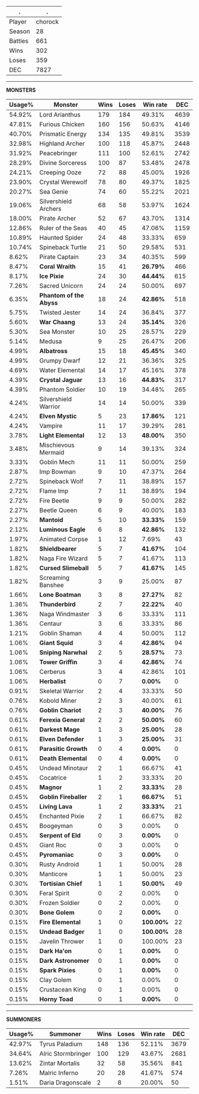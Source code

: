 .|.
|-|-
Player|chorock
Season|28
Battles|661
Wins|302
Loses|359
DEC|7827

---
**MONSTERS**

Usage%|Monster|Wins|Loses|Win rate|DEC|
-|-|-|-|-|-|
54.92%|Lord Arianthus|179|184|49.31%|4639|
47.81%|Furious Chicken|160|156|50.63%|4146|
40.70%|Prismatic Energy|134|135|49.81%|3539|
32.98%|Highland Archer|100|118|45.87%|2448|
31.92%|Peacebringer|111|100|52.61%|2742|
28.29%|Divine Sorceress|100|87|53.48%|2478|
24.21%|Creeping Ooze|72|88|45.00%|1926|
23.90%|Crystal Werewolf|78|80|49.37%|1825|
20.27%|Sea Genie|74|60|55.22%|2021|
19.06%|Silvershield Archers|68|58|53.97%|1624|
18.00%|Pirate Archer|52|67|43.70%|1314|
12.86%|Ruler of the Seas|40|45|47.06%|1159|
10.89%|Haunted Spider|24|48|33.33%|659|
10.74%|Spineback Turtle|21|50|29.58%|531|
8.62%|Pirate Captain|23|34|40.35%|599|
8.47%|**Coral Wraith**|15|41|**26.79%**|466|
8.17%|**Ice Pixie**|24|30|**44.44%**|615|
7.26%|Sacred Unicorn|24|24|50.00%|697|
6.35%|**Phantom of the Abyss**|18|24|**42.86%**|518|
5.75%|Twisted Jester|14|24|36.84%|377|
5.60%|**War Chaang**|13|24|**35.14%**|326|
5.30%|Sea Monster|10|25|28.57%|229|
5.14%|Medusa|9|25|26.47%|206|
4.99%|**Albatross**|15|18|**45.45%**|340|
4.99%|Grumpy Dwarf|12|21|36.36%|325|
4.69%|Water Elemental|14|17|45.16%|378|
4.39%|**Crystal Jaguar**|13|16|**44.83%**|317|
4.39%|Phantom Soldier|10|19|34.48%|265|
4.24%|Silvershield Warrior|14|14|50.00%|339|
4.24%|**Elven Mystic**|5|23|**17.86%**|121|
4.24%|Vampire|11|17|39.29%|281|
3.78%|**Light Elemental**|12|13|**48.00%**|350|
3.48%|Mischievous Mermaid|9|14|39.13%|324|
3.33%|Goblin Mech|11|11|50.00%|259|
2.87%|Imp Bowman|9|10|47.37%|264|
2.72%|Spineback Wolf|7|11|38.89%|157|
2.72%|Flame Imp|7|11|38.89%|194|
2.72%|Fire Beetle|9|9|50.00%|282|
2.27%|Beetle Queen|6|9|40.00%|183|
2.27%|**Mantoid**|5|10|**33.33%**|159|
2.12%|**Luminous Eagle**|6|8|**42.86%**|132|
1.97%|Animated Corpse|1|12|7.69%|43|
1.82%|**Shieldbearer**|5|7|**41.67%**|104|
1.82%|Naga Fire Wizard|5|7|41.67%|113|
1.82%|**Cursed Slimeball**|5|7|**41.67%**|145|
1.82%|Screaming Banshee|3|9|25.00%|87|
1.66%|**Lone Boatman**|3|8|**27.27%**|82|
1.36%|**Thunderbird**|2|7|**22.22%**|40|
1.36%|Naga Windmaster|3|6|33.33%|111|
1.36%|Centaur|3|6|33.33%|86|
1.21%|Goblin Shaman|4|4|50.00%|112|
1.06%|**Giant Squid**|3|4|**42.86%**|94|
1.06%|**Sniping Narwhal**|2|5|**28.57%**|73|
1.06%|**Tower Griffin**|3|4|**42.86%**|74|
1.06%|Cerberus|3|4|42.86%|101|
1.06%|**Herbalist**|0|7|**0.00%**|0|
0.91%|Skeletal Warrior|2|4|33.33%|50|
0.76%|Kobold Miner|2|3|40.00%|61|
0.76%|**Goblin Chariot**|2|3|**40.00%**|76|
0.61%|**Ferexia General**|2|2|**50.00%**|60|
0.61%|**Darkest Mage**|1|3|**25.00%**|28|
0.61%|**Elven Defender**|1|3|**25.00%**|31|
0.61%|**Parasitic Growth**|0|4|**0.00%**|0|
0.61%|**Death Elemental**|0|4|**0.00%**|0|
0.45%|Undead Minotaur|2|1|66.67%|41|
0.45%|Cocatrice|1|2|33.33%|20|
0.45%|**Magnor**|1|2|**33.33%**|28|
0.45%|**Goblin Fireballer**|2|1|**66.67%**|51|
0.45%|**Living Lava**|1|2|**33.33%**|21|
0.45%|Enchanted Pixie|2|1|66.67%|82|
0.45%|Boogeyman|0|3|0.00%|0|
0.45%|**Serpent of Eld**|0|3|**0.00%**|0|
0.45%|Giant Roc|0|3|0.00%|0|
0.45%|**Pyromaniac**|0|3|**0.00%**|0|
0.30%|Rusty Android|1|1|50.00%|28|
0.30%|Manticore|1|1|50.00%|23|
0.30%|**Tortisian Chief**|1|1|**50.00%**|49|
0.30%|Feral Spirit|0|2|0.00%|0|
0.30%|Frozen Soldier|0|2|0.00%|0|
0.30%|**Bone Golem**|0|2|**0.00%**|0|
0.15%|**Fire Elemental**|1|0|**100.00%**|22|
0.15%|**Undead Badger**|1|0|**100.00%**|28|
0.15%|Javelin Thrower|1|0|100.00%|23|
0.15%|**Dark Ha'on**|0|1|**0.00%**|0|
0.15%|**Dark Astronomer**|0|1|**0.00%**|0|
0.15%|**Spark Pixies**|0|1|**0.00%**|0|
0.15%|Clay Golem|0|1|0.00%|0|
0.15%|Crustacean King|0|1|0.00%|0|
0.15%|**Horny Toad**|0|1|**0.00%**|0|

---
**SUMMONERS**

Usage%|Summoner|Wins|Loses|Win rate|DEC|
-|-|-|-|-|-|
42.97%|Tyrus Paladium|148|136|52.11%|3679|
34.64%|Alric Stormbringer|100|129|43.67%|2681|
13.62%|Zintar Mortalis|32|58|35.56%|841|
7.26%|Malric Inferno|20|28|41.67%|574|
1.51%|Daria Dragonscale|2|8|20.00%|50|

